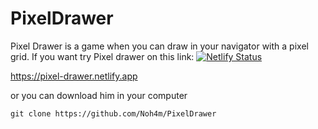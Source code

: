# PixelDrawer 

Pixel Drawer is a game when you can draw in your navigator with a pixel grid.
If you want try Pixel drawer on this link:
[![Netlify Status](https://api.netlify.com/api/v1/badges/02e1925d-34c6-41d6-a9da-3be650d62b50/deploy-status)](https://app.netlify.com/sites/pixel-drawer/deploys)

https://pixel-drawer.netlify.app


or you can download him in your computer 

    git clone https://github.com/Noh4m/PixelDrawer

